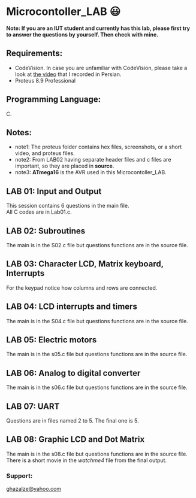 # Microcontoller_LAB  :smiley:  
**Note: If you are an IUT student and currently has this lab, please first try to answer the questions by yourself. Then check with mine.**  
 ## Requirements:
 - CodeVision. In case you are unfamiliar with CodeVision, please take a look at [the video](https://github.com/GhazaleZe/Microcontoller_LAB/blob/main/start_codevision.rar) that I recorded in Persian.  
 - Proteus 8.9 Professional
 ## Programming Language:
 C.  
## Notes:
 - note1: The proteus folder contains hex files, screenshots, or a short video, and proteus files.  
 - note2: From LAB02 having separate header files and c files are important, so they are placed in **source**.  
 - note3: **ATmega16** is the AVR used in this Microcontoller_LAB.  
 ## LAB 01: Input and Output
This session contains 6 questions in the main file.   
All C codes are in Lab01.c. 
## LAB 02: Subroutines
The main is in the S02.c file but questions functions are in the source file. 
## LAB 03: Character LCD, Matrix keyboard, Interrupts  
For the keypad notice how columns and rows are connected.  
## LAB 04: LCD interrupts and timers   
The main is in the S04.c file but questions functions are in the source file.  
## LAB 05: Electric motors  
The main is in the s05.c file but questions functions are in the source file.  
## LAB 06: Analog to digital converter  
The main is in the s06.c file but questions functions are in the source file. 
## LAB 07: UART  
Questions are in files named 2 to 5. The final one is 5.   
## LAB 08: Graphic LCD and Dot Matrix 
The main is in the s08.c file but questions functions are in the source file.   
There is a short movie in the *watchme4* file from the final output.  
### Support:  
ghazalze@yahoo.com
